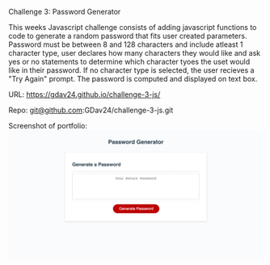 Challenge 3: Password Generator 

This weeks Javascript challenge consists of adding javascript functions to code to generate a random password that fits user created parameters. Password must be between 8 and 128 characters and include atleast 1 character type, user declares how many characters they would like and ask yes or no statements to determine which character tyoes the uset would like in their password. If no character type is selected, the user recieves a "Try Again" prompt. The password is computed and displayed on text box.

URL:
https://gdav24.github.io/challenge-3-js/

Repo:
git@github.com:GDav24/challenge-3-js.git

Screenshot of portfolio:
![alt text](./screenshot.png)